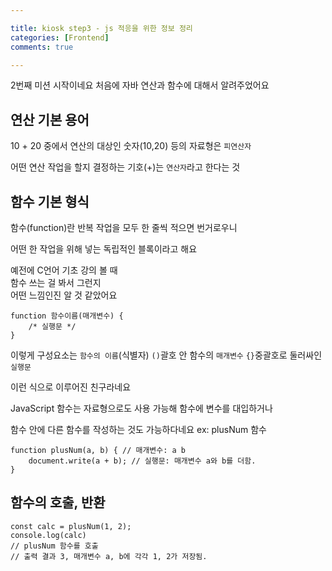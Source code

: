 ```yaml
---

title: kiosk step3 - js 적응을 위한 정보 정리 
categories: [Frontend]
comments: true

---
```


2번째 미션 시작이네요 
처음에 자바 연산과 함수에 
대해서 알려주었어요  

## 연산 기본 용어 

10 + 20 중에서 
연산의 대상인 숫자(10,20) 
등의 자료형은 `피연산자` 

어떤 연산 작업을 할지 
결정하는 기호(+)는 
`연산자`라고 한다는 것 


## 함수 기본 형식 

함수(function)란 반복 작업을 
모두 한 줄씩 적으면 번거로우니  

어떤 한 작업을 위해 넣는 
독립적인 블록이라고 해요 

예전에 C언어 기초 강의 볼 때  
함수 쓰는 걸 봐서 그런지  
어떤 느낌인진 알 것 같았어요  


```
function 함수이름(매개변수) {
	/* 실행문 */
}
``` 

이렇게 구성요소는 
`함수의 이름`(식별자) 
`()`괄호 안 함수의 `매개변수` 
`{}`중괄호로 둘러싸인 `실행문` 

이런 식으로 
이루어진 친구라네요 


 JavaScript 함수는 
 자료형으로도 사용 가능해 
 함수에 변수를 대입하거나 
 
 함수 안에 다른 함수를 
 작성하는 것도 가능하다네요 
 ex: plusNum 함수 
 
 
``` 
function plusNum(a, b) { // 매개변수: a b
	document.write(a + b); // 실행문: 매개변수 a와 b를 더함.
}
``` 


## 함수의 호출, 반환 

``` 
const calc = plusNum(1, 2);
console.log(calc)
// plusNum 함수를 호출
// 출력 결과 3, 매개변수 a, b에 각각 1, 2가 저장됨.
``` 

